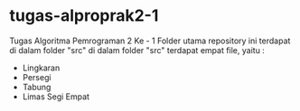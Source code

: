 # tugas-alproprak2-1
Tugas Algoritma Pemrograman 2 Ke - 1
Folder utama repository ini terdapat di dalam folder "src"
di dalam folder "src" terdapat empat file, yaitu :
- Lingkaran
- Persegi
- Tabung
- Limas Segi Empat
